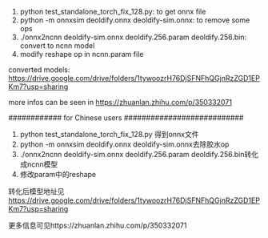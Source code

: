 1. python test_standalone_torch_fix_128.py: to get onnx file
2. python -m onnxsim deoldify.onnx deoldify-sim.onnx: to remove some ops
3. ./onnx2ncnn deoldify-sim.onnx deoldify.256.param deoldify.256.bin: convert to ncnn model
4. modify reshape op in ncnn.param file

converted models: https://drive.google.com/drive/folders/1tywoozrH76DjSFNFhQGjnRzZGD1EPKm7?usp=sharing

more infos can be seen in  https://zhuanlan.zhihu.com/p/350332071







############ for Chinese users ###########################


1. python test_standalone_torch_fix_128.py 得到onnx文件
2. python -m onnxsim deoldify.onnx deoldify-sim.onnx去除胶水op
3. ./onnx2ncnn deoldify-sim.onnx deoldify.256.param deoldify.256.bin转化成ncnn模型
4. 修改param中的reshape

转化后模型地址见 https://drive.google.com/drive/folders/1tywoozrH76DjSFNFhQGjnRzZGD1EPKm7?usp=sharing

更多信息可见https://zhuanlan.zhihu.com/p/350332071
